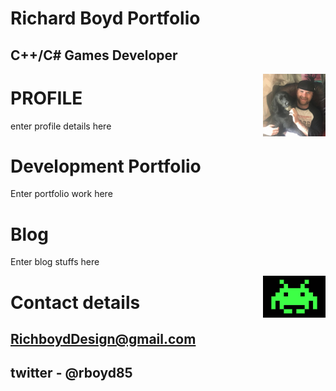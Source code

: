 
#                                                         Richard Boyd Portfolio          
  
##                                                            C++/C# Games Developer
  


 ><img align="right" width="100" width="300" src="oreo.jpg">

 
# PROFILE

enter profile details here 


# Development Portfolio

Enter portfolio work here


# Blog

Enter blog stuffs here

 ><img align="right" width="100" width="300" src="Space_invaders_alien.jpg">

# Contact details

## RichboydDesign@gmail.com 
## twitter - @rboyd85

